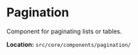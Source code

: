 # Pagination

Component for paginating lists or tables.

**Location:** `src/core/components/pagination/`
